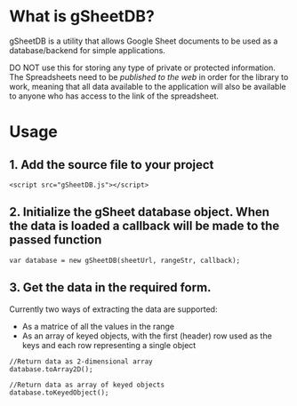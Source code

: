 # What is gSheetDB?
gSheetDB is a utility that allows Google Sheet documents to be used as a database/backend for simple applications.

DO NOT use this for storing any type of private or protected information. The Spreadsheets need to be *published to the web* in order for the library to work, meaning that all data available to the application will also be available to anyone who has access to the link of the spreadsheet.


# Usage

## 1. Add the source file to your project
```
<script src="gSheetDB.js"></script>
```

## 2. Initialize the gSheet database object. When the data is loaded a callback will be made to the passed function
```
var database = new gSheetDB(sheetUrl, rangeStr, callback);
```


## 3. Get the data in the required form.
Currently two ways of extracting the data are supported:
* As a matrice of all the values in the range
* As an array of keyed objects, with the first (header) row used as the keys and each row representing a single object
```
//Return data as 2-dimensional array
database.toArray2D();

//Return data as array of keyed objects
database.toKeyedObject();
```